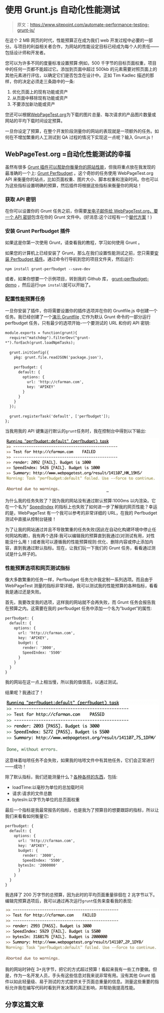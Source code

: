 # 使用 Grunt.js 自动化性能测试

> 原文：<https://www.sitepoint.com/automate-performance-testing-grunt-js/>

在这个 2 MB 网页的时代，性能预算正在成为我们 web 开发过程中必要的一部分。与项目的利益相关者合作，为网站的性能设定目标已经成为每个人的责任——包括设计师和开发者。

您可以为许多不同的度量标准设置预算:例如，500 千字节的目标页面权重，项目中的任何一页都不能超过它。添加到页面中超过 500kb 的元素需要对照页面上的其他元素进行评估，以确定它们是否包含在设计中。正如 Tim Kadlec 描述的那样，你的决定必须走三条路中的一条:

1.  优化页面上的现有功能或资产
2.  从页面中移除现有功能或资产
3.  不要添加新功能或资产

您还可以根据[WebPageTest.org](http://www.webpagetest.org/)为下载的图片总量、每次请求的产品图片数量或网站的平均下载时间设定预算。

一旦你设定了预算，在整个开发阶段测量你的网站的表现就是一项额外的任务。如何在不增加繁重的人工测试到 QA 过程的情况下实现这一点呢？输入 Grunt.js！

## WebPageTest.org =自动化性能测试的幸福

虽然有很多 [Grunt 插件可以帮助你衡量你的网站性能](http://cognition.happycog.com/article/grunt-plugins-reviewed)，但我将重点放在我发现的最准确的一个上: [Grunt Perfbudget](https://github.com/tkadlec/grunt-perfbudget) 。这个奇妙的任务使用 WebPageTest.org API 来衡量你的站点，比如页面权重、图片大小、脚本权重和渲染时间。你也可以为这些指标设置明确的预算，然后插件将根据这些指标来衡量你的网站！

### 获取 API 密钥

在你可以设置你的 Grunt 任务之前，你需要[发电子邮件给 WebPageTest.org，要一个 API 密钥](http://www.webpagetest.org/forums/showthread.php?tid=466)包含在你的 Grunt 文件中。(好消息:这个过程有一个[替代方案](https://github.com/tkadlec/grunt-perfbudget/issues/13)！)

### 安装 Grunt Perfbudget 插件

如果这是你第一次使用 Grunt，请查看我的教程，学习如何使用 Grunt 。

如果您的计算机上已经安装了 Grunt，那么在我们设置性能测试之前，您只需要[安装 Perfbudget 插件](https://github.com/tkadlec/grunt-perfbudget/#getting-started)。通过命令行导航到您的项目文件夹，然后运行:

```
npm install grunt-perfbudget --save-dev
```

或者，如果你想要一个示例项目，转到我的 Github 库， [grunt-perfbudget-demo](https://github.com/cfarm/grunt-perfbudget-demo) ，然后运行`npm install`就可以开始了。

### 配置性能预算任务

一旦你安装了插件，你将需要设置你的插件选项并在你的 Gruntfile.js 中创建一个任务。我已经创建了一个[演示 Gruntfile](https://github.com/cfarm/grunt-perfbudget-demo/blob/master/Gruntfile.js) ,它作为默认 Grunt 命令的一部分运行 perfbudget 任务，只有最少的选项开始-一个要测试的 URL 和你的 API 密钥:

```
module.exports = function(grunt){
  require("matchdep").filterDev("grunt-*").forEach(grunt.loadNpmTasks);

  grunt.initConfig({
    pkg: grunt.file.readJSON('package.json'),

    perfbudget: {
      default: {
        options: {
          url: 'http://cfarman.com',
          key: 'APIKEY'
        }
      }
    }
  });

  grunt.registerTask('default', ['perfbudget']);
};
```

当我用我的 API 键集运行默认的`grunt`任务时，我在控制台中得到以下输出:

![perfbudget task failed](img/55c3d9eb84f073258c0dbdf65a957bd7.png)

为什么我的任务失败了？因为我的网站没有通过默认预算:1000ms 以内渲染。它在一个名为“ [SpeedIndex](https://sites.google.com/a/webpagetest.org/docs/using-webpagetest/metrics/speed-index) 的指标上也失败了如何进一步了解我的网页性能？幸运的是，WebPageTest 有一个我可以参考的非常详细的 URL，在我的 Perfbudget 测试中直接从控制台链接！

为了让我的网站通过并且不导致繁重的任务失败(因此在自动化构建环境中停止任何网站构建)，我有两个选择:我可以编辑我的预算直到我通过(对测试有用，对性能没什么用！)或者我可以遵循我的性能预算规则:优化、删除内容或停止添加内容，直到我通过默认指标。现在，让我们玩一下我们的 Grunt 任务，看看通过测试是什么样子的。

### 性能预算选项和网页测试指标

像大多数繁重的任务一样，Perfbudget 任务允许我定制一系列选项。而且由于 WebPageTest 测量的指标非常详细，我可以测试我的性能预算的各种指标，看看我是通过还是失败。

首先，我要改变我的选项，这样我的网站就不会再失败，而 Grunt 任务会报告我在预算之内。这需要在我的 perfbudget 任务中添加一个名为“budget”的属性:

```
perfbudget: {
  default: {
    options: {
      url: 'http://cfarman.com',
      key: 'APIKEY',
      budget: {
        render: '3000',
        SpeedIndex: '5500'
      }
    }
  }
}
```

我的网站在这一点上相当慢，所以我的值很高，以通过测试。

结果呢？我通过了！

![perfbudget task passed](img/7ee660a95ce69dc7e0a4b2d98bfbdce9.png)

这意味着咕哝任务不会失败，如果我的咕哝文件中有其他任务，它们会正常进行——成功！

除了默认指标，我们还能测量什么？[各种各样的东西](https://github.com/tkadlec/grunt-perfbudget/#optionsbudget)，包括:

*   loadTime:以毫秒为单位的总加载时间
*   请求:请求的文件总数
*   bytesIn:以字节为单位的总页面权重

最后一个指标是我最常报告的指标，也是我为了预算目的想要跟踪的指标，所以让我们来看看如何衡量它:

```
perfbudget: {
  default: {
    options: {
      url: 'http://cfarman.com',
      key: 'APIKEY',
      budget: {
        render: '3000',
        SpeedIndex: '5500',
      bytesIn: '2000000'
      }
    }
  }
}
```

我选择了 200 万字节的总预算，因为此时的平均页面重量徘徊在 2 兆字节以下。编辑完预算选项后，我可以通过再次运行`grunt`任务来查看我的表现:

![site too big](img/70ee4c18e321ecee823b83960be537e8.png)

我的网站时钟在 3+兆字节，把它的方式超过预算！看起来我有一些工作要做。但是，作为一名开发人员，手头有这些信息对我来说非常有用。没有其他 Grunt 插件以如此轻量级、易于测试的方式提供关于页面总重量的信息。测量这些重要的指标允许我在编写代码时看到开发决策的真正影响，并帮助我提高性能。

## 分享这篇文章